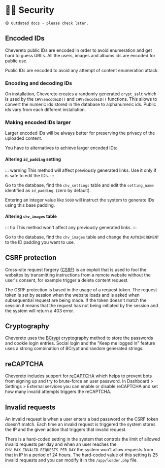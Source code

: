# 👮‍♀️ Security

`😪 Outdated docs - please check later.`

## Encoded IDs

Chevereto public IDs are encoded in order to avoid enumeration and get hard to guess URLs. All the users, images and albums ids are encoded for public use.

Public IDs are encoded to avoid any attempt of content enumeration attack.

### Encoding and decoding IDs

On installation, Chevereto creates a randomly generated `crypt_salt` which is used by the `CHV\encodeID()` and `CHV\decodeID()` functions. This allows to convert the numeric ids stored in the database to alphanumeric ids. Public ids vary from each different installation.

### Making encoded IDs larger

Larger encoded IDs will be always better for preserving the privacy of the uploaded content.

You have to alternatives to achieve larger encoded IDs:

#### Altering `id_padding` setting

::: warning
This method will affect previously generated links. Use it only if is safe to edit the IDs.
:::

Go to the database, find the `chv_settings` table and edit the `setting_name` identified as `id_padding`. (zero by default).

Entering an integer value like `5000` will instruct the system to generate IDs using this base padding.

#### Altering `chv_images` table

::: tip
This method won't affect any previously generated links.
:::

Go to the database, find the `chv_images` table and change the `AUTOINCREMENT` to the ID padding you want to use.

## CSRF protection

Cross-site request forgery ([CSRF](https://en.wikipedia.org/wiki/Cross-site_request_forgery)) is an exploit that is used to fool the websites by transmitting instructions from a remote website without the user's consent, for example trigger a delete content request.

The CSRF protection is based in the usage of a request token. The request token is set by session when the website loads and is asked when subsequential request are being made. If the token doesn't match the session it means that the request has not being initiated by the session and the system will return a 403 error.

## Cryptography

Chevereto uses the [BCrypt](https://en.wikipedia.org/wiki/Bcrypt) cryptography method to store the passwords and cookie login entries. Social login and the "Keep me logged in" feature uses a strong combination of BCrypt and random generated strings.

## reCAPTCHA

Chevereto includes support for [reCAPTCHA](https://www.google.com/recaptcha/intro/) which helps to prevent bots from signing up and try to brute-force an user password. In Dashboard > Settings > External services you can enable or disable reCAPTCHA and set how many invalid attempts triggers the reCAPTCHA.

## Invalid requests

An invalid request is when a user enters a bad password or the CSRF token doesn't match. Each time an invalid request is triggered the system stores the IP and the given action that triggers that invalid request.

There is a hard-coded setting in the system that controls the limit of allowed invalid requests per day and when an user reaches the `CHV_MAX_INVALID_REQUESTS_PER_DAY` the system won't allow requests from that in IP in a period of 24 hours. The hard-coded value of this setting is 25 invalid requests and you can modify it in the `/app/loader.php` file.
